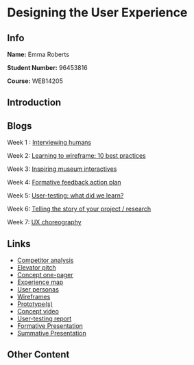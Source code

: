 # Designing the User Experience

## Info

**Name:** Emma Roberts

**Student Number:** 96453816

**Course:** WEB14205

## Introduction



## Blogs

Week 1 : [Interviewing humans](https://medium.com/@e.roberts/reflect-back-on-the-interviews-that-you-conducted-at-the-nmm-506e1216ff2e) 

Week 2: [Learning to wireframe: 10 best practices](https://medium.com/@e.roberts/initial-wireframing-157d4b572b64) 

Week 3: [Inspiring museum interactives]() 

Week 4: [Formative feedback action plan]() 

Week 5: [User-testing: what did we learn?]()

Week 6: [Telling the story of your project / research]() 

Week 7: [UX choreography]() 


## Links

* [Competitor analysis]()
* [Elevator pitch]()
* [Concept one-pager]()
* [Experience map]()
* [User personas]()
* [Wireframes]()
* [Prototype(s)]()
* [Concept video]()
* [User-testing report]()
* [Formative Presentation]()
* [Summative Presentation]()


## Other Content








